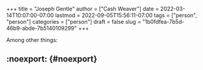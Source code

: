 +++
title = "Joseph Gentle"
author = ["Cash Weaver"]
date = 2022-03-14T10:07:00-07:00
lastmod = 2022-09-05T15:56:11-07:00
tags = ["person", "person"]
categories = ["person"]
draft = false
slug = "1b0fdfea-7b5d-46b9-abde-7b5140109299"
+++

Among other things:


## :noexport: {#noexport}
